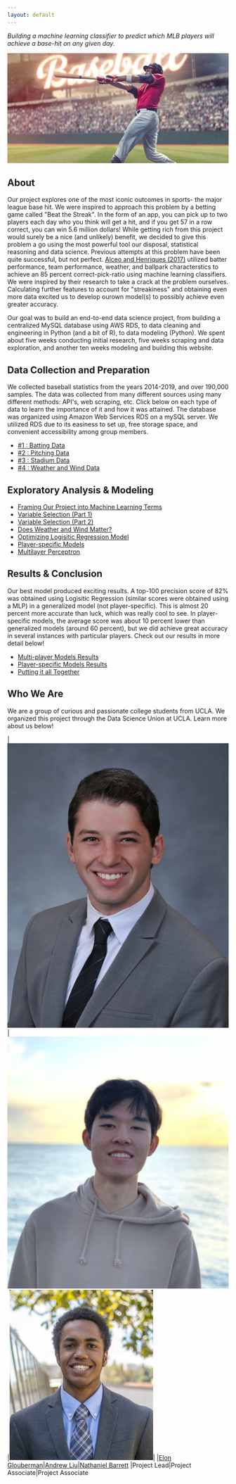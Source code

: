 ```yaml
---
layout: default
---
```

<em>Building a machine learning classifier to predict which MLB players will achieve a base-hit on any given day.</em> 

![home](./docs/images/home_image1.png "splash")

## About

Our project explores one of the most iconic outcomes in sports- the major league base hit. We were inspired to approach this problem by a betting game called "Beat the Streak". In the form of an app, you can pick up to two players each day who you think will get a hit, and if you get 57 in a row correct, you can win 5.6 million dollars! While getting rich from this project would surely be a nice (and unlikely) benefit, we decided to give this problem a go using the most powerful tool our disposal, statistical reasoning and data science. Previous attempts at this problem have been quite successful, but not perfect. [Alceo and Henriques (2017)](https://www.insticc.org/Primoris/Resources/PaperPdf.ashx?idPaper=83622 "link to paper") utilized batter performance, team performance, weather, and ballpark characterstics to achieve an 85 percent correct-pick-ratio using machine learning classifiers. We were inspired by their research to take a crack at the problem ourselves. Calculating further features to account for "streakiness" and obtaining even more data excited us to develop ourown model(s) to possibly achieve even greater accuracy.

Our goal was to build an end-to-end data science project, from building a centralized MySQL database using AWS RDS, to data cleaning and engineering in Python (and a bit of R), to data modeling (Python). We spent about five weeks conducting initial research, five weeks scraping and data exploration, and another ten weeks modeling and building this website.

## Data Collection and Preparation

We collected baseball statistics from the years 2014-2019, and over 190,000 samples. The data was collected from many different sources using many different methods: API's, web scraping, etc. Click below on each type of data to learn the importance of it and how it was attained. The database was organized using Amazon Web Services RDS on a mySQL server. We utilized RDS due to its easiness to set up, free storage space, and convenient accessibility among group members. 

* [#1 : Batting Data](./docs/batting.html)
* [#2 : Pitching Data](./docs/pitching.html)
* [#3 : Stadium Data](./docs/stadium.html)
* [#4 : Weather and Wind Data](./docs/weatherandwind.html)

## Exploratory Analysis & Modeling

* [Framing Our Project into Machine Learning Terms](./docs/blog0.html)
* [Variable Selection (Part 1)](./docs/blog1.html)
* [Variable Selection (Part 2)](./docs/blog2.html)
* [Does Weather and Wind Matter?](./docs/blog3.html)
* [Optimizing Logisitic Regression Model](./docs/blog4.html)
* [Player-specific Models](./docs/blog5.html)
* [Multilayer Perceptron](./docs/blog6.html)

## Results & Conclusion

Our best model produced exciting results. A top-100 precision score of 82% was obtained using Logisitic Regression (similar scores were obtained using a MLP) in a generalized model (not player-specific). This is almost 20 percent more accurate than luck, which was really cool to see. In player-specific models, the average score was about 10 percent lower than generalized models (around 60 percent), but we did achieve great accuracy in several instances with particular players. Check out our results in more detail below!

* [Multi-player Models Results](./docs/blog7.html)
* [Player-specific Models Results](./docs/blog8.html)
* [Putting it all Together](./docs/blog9.html)


## Who We Are
We are a group of curious and passionate college students from UCLA. We organized this project through the Data Science Union at UCLA. Learn more about us below!

|![Elon's photo](./docs/images/elon.jpg "home_photo")|![Andrew's photo](./docs/images/andrew.png "home_photo")|![nate's photo](./docs/images/nate.png "home_photo")|
|[Elon Glouberman](./docs/bio.html#elon-glouberman)|[Andrew Liu](./docs/bio.html#andrew-liu)|[Nathaniel Barrett](./docs/bio.html#nathaniel-barrett)
|Project Lead|Project Associate|Project Associate
